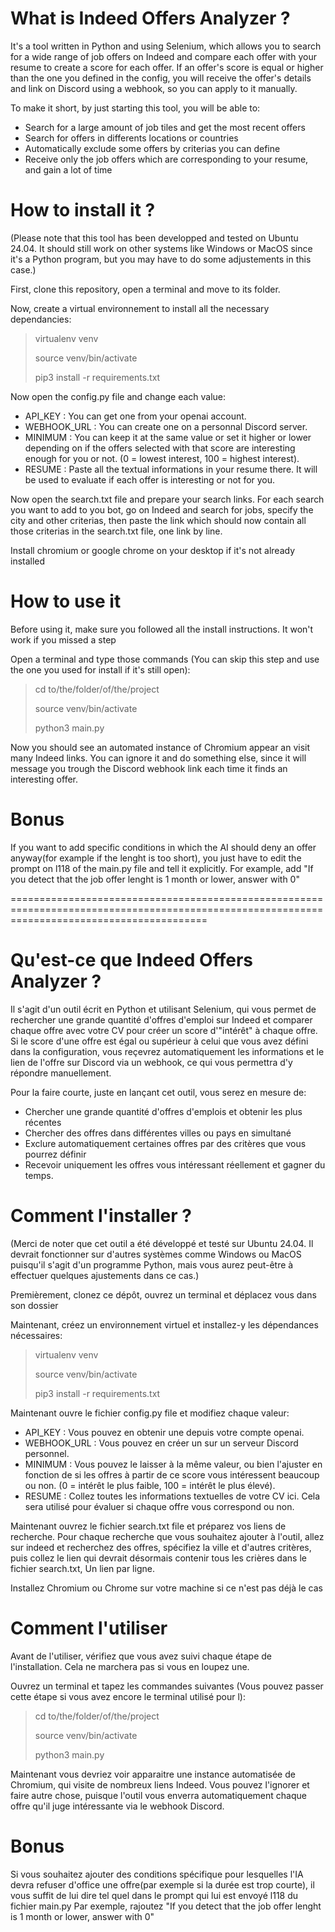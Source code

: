 # What is Indeed Offers Analyzer ?

It's a tool written in Python and using Selenium, which allows you to search for a wide range of job offers on Indeed and compare each offer with your resume to create a score for each offer. If an offer's score
is equal or higher than the one you defined in the config, you will receive the offer's details and link on Discord using a webhook, so you can apply to it manually.

To make it short, by just starting this tool, you will be able to:
- Search for a large amount of job tiles and get the most recent offers
- Search for offers in differents locations or countries
- Automatically exclude some offers by criterias you can define
- Receive only the job offers which are corresponding to your resume, and gain a lot of time

# How to install it ?

(Please note that this tool has been developped and tested on Ubuntu 24.04. It should still work on other systems like Windows or MacOS since it's a Python program, but you may have to do some adjustements in this case.)

First, clone this repository, open a terminal and move to its folder.

Now, create a virtual environnement to install all the necessary dependancies:
> virtualenv venv
> 
> source venv/bin/activate
> 
> pip3 install -r requirements.txt

Now open the config.py file and change each value:
- API_KEY : You can get one from your openai account.
- WEBHOOK_URL : You can create one on a personnal Discord server.
- MINIMUM : You can keep it at the same value or set it higher or lower depending on if the offers selected with that score are interesting enough for you or not. (0 = lowest interest, 100 = highest interest).
- RESUME : Paste all the textual informations in your resume there. It will be used to evaluate if each offer is interesting or not for you.

Now open the search.txt file and prepare your search links.
For each search you want to add to you bot, go on Indeed and search for jobs, specify the city and other criterias, then paste the link which should now contain all those criterias in the search.txt file, one link by line.

Install chromium or google chrome on your desktop if it's not already installed

# How to use it

Before using it, make sure you followed all the install instructions. It won't work if you missed a step

Open a terminal and type those commands (You can skip this step and use the one you used for install if it's still open):
> cd to/the/folder/of/the/project
>
> source venv/bin/activate
>
> python3 main.py

Now you should see an automated instance of Chromium appear an visit many Indeed links. You can ignore it and do something else, since it will message you trough the Discord webhook link each time it finds an interesting offer.

# Bonus

If you want to add specific conditions in which the AI should deny an offer anyway(for example if the lenght is too short), you just have to edit the prompt on l118 of the main.py file and tell it explicitly.
For example, add "If you detect that the job offer lenght is 1 month or lower, answer with 0"

==============================================================================================================================================

# Qu'est-ce que Indeed Offers Analyzer ?

Il s'agit d'un outil écrit en Python et utilisant Selenium, qui vous permet de rechercher une grande quantité d'offres d'emploi sur Indeed et comparer chaque offre avec votre CV pour créer un score d'"intérêt" à chaque offre. Si le score d'une offre
est égal ou supérieur à celui que vous avez défini dans la configuration, vous reçevrez automatiquement les informations et le lien de l'offre sur Discord via un webhook, ce qui vous permettra d'y répondre manuellement.

Pour la faire courte, juste en lançant cet outil, vous serez en mesure de:
- Chercher une grande quantité d'offres d'emplois et obtenir les plus récentes
- Chercher des offres dans différentes villes ou pays en simultané
- Exclure automatiquement certaines offres par des critères que vous pourrez définir
- Recevoir uniquement les offres vous intéressant réellement et gagner du temps.

# Comment l'installer ?

(Merci de noter que cet outil a été développé et testé sur Ubuntu 24.04. Il devrait fonctionner sur d'autres systèmes comme Windows ou MacOS puisqu'il s'agit d'un programme Python, mais vous aurez peut-être à effectuer quelques ajustements dans ce cas.)

Premièrement, clonez ce dépôt, ouvrez un terminal et déplacez vous dans son dossier

Maintenant, créez un environnement virtuel et installez-y les dépendances nécessaires:
> virtualenv venv
> 
> source venv/bin/activate
> 
> pip3 install -r requirements.txt

Maintenant ouvre le fichier config.py file et modifiez chaque valeur:
- API_KEY : Vous pouvez en obtenir une depuis votre compte openai.
- WEBHOOK_URL : Vous pouvez en créer un sur un serveur Discord personnel.
- MINIMUM : Vous pouvez le laisser à la même valeur, ou bien l'ajuster en fonction de si les offres à partir de ce score vous intéressent beaucoup ou non. (0 = intérêt le plus faible, 100 = intérêt le plus élevé).
- RESUME : Collez toutes les informations textuelles de votre CV ici. Cela sera utilisé pour évaluer si chaque offre vous correspond ou non.

Maintenant ouvrez le fichier search.txt file et préparez vos liens de recherche.
Pour chaque recherche que vous souhaitez ajouter à l'outil, allez sur indeed et recherchez des offres, spécifiez la ville et d'autres critères, puis collez le lien qui devrait désormais contenir tous les crières dans le fichier search.txt, Un lien par ligne.

Installez Chromium ou Chrome sur votre machine si ce n'est pas déjà le cas

# Comment l'utiliser

Avant de l'utiliser, vérifiez que vous avez suivi chaque étape de l'installation. Cela ne marchera pas si vous en loupez une.

Ouvrez un terminal et tapez les commandes suivantes (Vous pouvez passer cette étape si vous avez encore le terminal utilisé pour l):
> cd to/the/folder/of/the/project
>
> source venv/bin/activate
>
> python3 main.py

Maintenant vous devriez voir apparaitre une instance automatisée de Chromium, qui visite de nombreux liens Indeed. Vous pouvez l'ignorer et faire autre chose, puisque l'outil vous enverra automatiquement chaque offre qu'il juge intéressante via le webhook Discord.

# Bonus

Si vous souhaitez ajouter des conditions spécifique pour lesquelles l'IA devra refuser d'office une offre(par exemple si la durée est trop courte), il vous suffit de lui dire tel quel dans le prompt qui lui est envoyé l118 du fichier main.py
Par exemple, rajoutez "If you detect that the job offer lenght is 1 month or lower, answer with 0"
